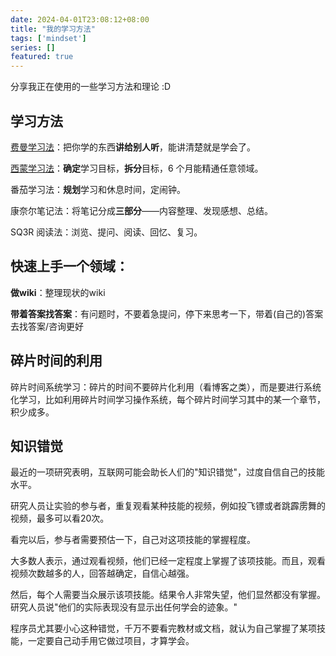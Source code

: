 ```yaml
---
date: 2024-04-01T23:08:12+08:00
title: "我的学习方法"
tags: ['mindset']
series: []
featured: true
---
```

分享我正在使用的一些学习方法和理论 :D

<!--more-->

## 学习方法
[费曼学习法](https://wiki.mbalib.com/zh-tw/%E8%B4%B9%E6%9B%BC%E5%AD%A6%E4%B9%A0%E6%B3%95)：把你学的东西**讲给别人听**，能讲清楚就是学会了。

[西蒙学习法](https://zhuanlan.zhihu.com/p/99450064)：**确定**学习目标，**拆分**目标，6 个月能精通任意领域。

番茄学习法：**规划**学习和休息时间，定闹钟。

康奈尔笔记法：将笔记分成**三部分**——内容整理、发现感想、总结。

SQ3R 阅读法：浏览、提问、阅读、回忆、复习。

## 快速上手一个领域：
**做wiki**：整理现状的wiki

**带着答案找答案**：有问题时，不要着急提问，停下来思考一下，带着(自己的)答案去找答案/咨询更好

## 碎片时间的利用
碎片时间系统学习：碎片的时间不要碎片化利用（看博客之类），而是要进行系统化学习，比如利用碎片时间学习操作系统，每个碎片时间学习其中的某一个章节，积少成多。

## 知识错觉
最近的一项研究表明，互联网可能会助长人们的"知识错觉"，过度自信自己的技能水平。

研究人员让实验的参与者，重复观看某种技能的视频，例如投飞镖或者跳霹雳舞的视频，最多可以看20次。

看完以后，参与者需要预估一下，自己对这项技能的掌握程度。

大多数人表示，通过观看视频，他们已经一定程度上掌握了该项技能。而且，观看视频次数越多的人，回答越确定，自信心越强。

然后，每个人需要当众展示该项技能。结果令人非常失望，他们显然都没有掌握。研究人员说"他们的实际表现没有显示出任何学会的迹象。"

程序员尤其要小心这种错觉，千万不要看完教材或文档，就认为自己掌握了某项技能，一定要自己动手用它做过项目，才算学会。
